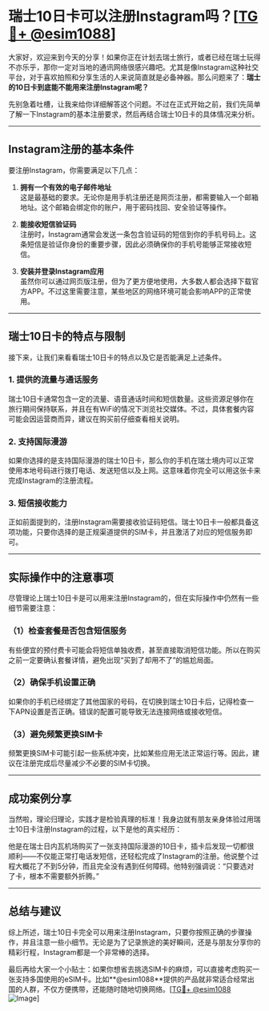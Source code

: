# 瑞士10日卡可以注册Instagram吗？[[TG💪+ @esim1088](https://t.me/s/esim1088)]

大家好，欢迎来到今天的分享！如果你正在计划去瑞士旅行，或者已经在瑞士玩得不亦乐乎，那你一定对当地的通讯网络很感兴趣吧。尤其是像Instagram这种社交平台，对于喜欢拍照和分享生活的人来说简直就是必备神器。那么问题来了：**瑞士的10日卡到底能不能用来注册Instagram呢？**

先别急着吐槽，让我来给你详细解答这个问题。不过在正式开始之前，我们先简单了解一下Instagram的基本注册要求，然后再结合瑞士10日卡的具体情况来分析。

---

## Instagram注册的基本条件

要注册Instagram，你需要满足以下几点：

1. **拥有一个有效的电子邮件地址**  
   这是最基础的要求。无论你是用手机注册还是网页注册，都需要输入一个邮箱地址。这个邮箱会绑定你的账户，用于密码找回、安全验证等操作。

2. **能接收短信验证码**  
   注册时，Instagram通常会发送一条包含验证码的短信到你的手机号码上。这条短信是验证你身份的重要步骤，因此必须确保你的手机号能够正常接收短信。

3. **安装并登录Instagram应用**  
   虽然你可以通过网页版注册，但为了更方便地使用，大多数人都会选择下载官方APP。不过这里需要注意，某些地区的网络环境可能会影响APP的正常使用。

---

## 瑞士10日卡的特点与限制

接下来，让我们来看看瑞士10日卡的特点以及它是否能满足上述条件。

### 1. 提供的流量与通话服务
瑞士10日卡通常包含一定的流量、语音通话时间和短信数量。这些资源足够你在旅行期间保持联系，并且在有WiFi的情况下浏览社交媒体。不过，具体套餐内容可能会因运营商而异，建议在购买前仔细查看相关说明。

### 2. 支持国际漫游
如果你选择的是支持国际漫游的瑞士10日卡，那么你的手机在瑞士境内可以正常使用本地号码进行拨打电话、发送短信以及上网。这意味着你完全可以用这张卡来完成Instagram的注册流程。

### 3. 短信接收能力
正如前面提到的，注册Instagram需要接收验证码短信。瑞士10日卡一般都具备这项功能，只要你选择的是正规渠道提供的SIM卡，并且激活了对应的短信服务即可。

---

## 实际操作中的注意事项

尽管理论上瑞士10日卡是可以用来注册Instagram的，但在实际操作中仍然有一些细节需要注意：

### （1）检查套餐是否包含短信服务
有些便宜的预付费卡可能会将短信单独收费，甚至直接取消短信功能。所以在购买之前一定要确认套餐详情，避免出现“买到了却用不了”的尴尬局面。

### （2）确保手机设置正确
如果你的手机已经绑定了其他国家的号码，在切换到瑞士10日卡后，记得检查一下APN设置是否正确。错误的配置可能导致无法连接网络或接收短信。

### （3）避免频繁更换SIM卡
频繁更换SIM卡可能引起一些系统冲突，比如某些应用无法正常运行等。因此，建议在注册完成后尽量减少不必要的SIM卡切换。

---

## 成功案例分享

当然啦，理论归理论，实践才是检验真理的标准！我身边就有朋友亲身体验过用瑞士10日卡注册Instagram的过程，以下是他的真实经历：

他是在瑞士日内瓦机场购买了一张支持国际漫游的10日卡，插卡后发现一切都很顺利——不仅能正常打电话发短信，还轻松完成了Instagram的注册。他说整个过程大概花了不到5分钟，而且完全没有遇到任何障碍。他特别强调说：“只要选对了卡，根本不需要额外折腾。”

---

## 总结与建议

综上所述，瑞士10日卡完全可以用来注册Instagram，只要你按照正确的步骤操作，并且注意一些小细节。无论是为了记录旅途的美好瞬间，还是与朋友分享你的精彩行程，Instagram都是一个非常棒的选择。

最后再给大家一个小贴士：如果你想省去挑选SIM卡的麻烦，可以直接考虑购买一张支持多国使用的eSIM卡。比如**@esim1088**提供的产品就非常适合经常出国的人群，不仅方便携带，还能随时随地切换网络。[[TG💪+ @esim1088](https://t.me/s/esim1088) ![Image](https://i.postimg.cc/4NQfJmqS/Snipaste-2025-05-13-00-14-12.png)]